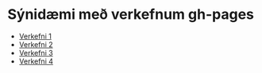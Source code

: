 # Sýnidæmi með verkefnum gh-pages

* [Verkefni 1](https://grunnskoli.github.io/synidaemi/)
* [Verkefni 2](https://grunnskoli.github.io/synidaemi/verkefni-2)
* [Verkefni 3](https://grunnskoli.github.io/synidaemi/verkefni-3/verkefni-31)
* [Verkefni 4](https://grunnskoli.github.io/synidaemi/verkefni-4) 